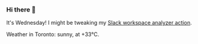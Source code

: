 ### Hi there :wave:

It's Wednesday! I might be tweaking my [Slack workspace analyzer action](https://github.com/bewuethr/slack-analyzer).

Weather in Toronto: sunny, at +33°C.
